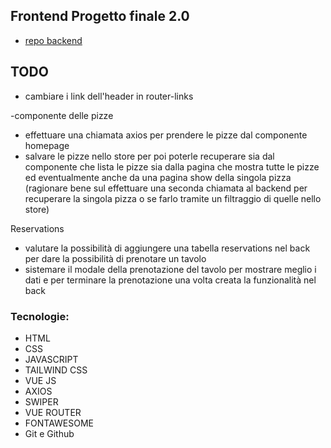 ## Frontend Progetto finale 2.0

- [repo backend](https://github.com/Francescodc92/pizzeria-backend-laravel-11)

## TODO

- cambiare i link dell'header in router-links

-componente delle pizze

- effettuare una chiamata axios per prendere le pizze dal componente homepage
- salvare le pizze nello store per poi poterle recuperare sia dal componente che lista le pizze sia dalla pagina che mostra tutte le pizze ed eventualmente anche da una pagina show della singola pizza (ragionare bene sul effettuare una seconda chiamata al backend per recuperare la singola pizza o se farlo tramite un filtraggio di quelle nello store)

Reservations

- valutare la possibilità di aggiungere una tabella reservations nel back per dare la possibilità di prenotare un tavolo
- sistemare il modale della prenotazione del tavolo per mostrare meglio i dati e per terminare la prenotazione una volta creata la funzionalità nel back

### Tecnologie:

- HTML
- CSS
- JAVASCRIPT
- TAILWIND CSS
- VUE JS
- AXIOS
- SWIPER
- VUE ROUTER
- FONTAWESOME
- Git e Github
